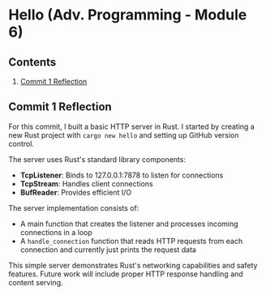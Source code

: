 # Hello (Adv. Programming - Module 6)

## Contents

1. [Commit 1 Reflection](##commit-1-reflection)

## Commit 1 Reflection

For this commit, I built a basic HTTP server in Rust. I started by creating a new Rust project with `cargo new hello` and setting up GitHub version control.

The server uses Rust's standard library components:

- **TcpListener**: Binds to 127.0.0.1:7878 to listen for connections
- **TcpStream**: Handles client connections
- **BufReader**: Provides efficient I/O

The server implementation consists of:

- A main function that creates the listener and processes incoming connections in a loop
- A `handle_connection` function that reads HTTP requests from each connection and currently just prints the request data

This simple server demonstrates Rust's networking capabilities and safety features. Future work will include proper HTTP response handling and content serving.

##
